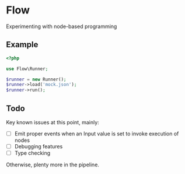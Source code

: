 # Flow
Experimenting with node-based programming

## Example

```php
<?php

use Flow\Runner;

$runner = new Runner();
$runner->load('mock.json');
$runner->run();
```

## Todo
Key known issues at this point, mainly:

- [ ] Emit proper events when an Input value is set to invoke execution of nodes
- [ ] Debugging features
- [ ] Type checking

Otherwise, plenty more in the pipeline.
